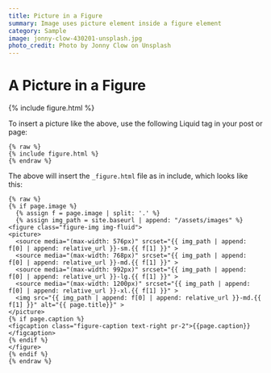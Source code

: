 ```yaml
---
title: Picture in a Figure 
summary: Image uses picture element inside a figure element
category: Sample
image: jonny-clow-430201-unsplash.jpg
photo_credit: Photo by Jonny Clow on Unsplash
---
```


# A Picture in a Figure

{% include figure.html %}

To insert a picture like the above, use the following Liquid tag in your post or page:

```liquid
{% raw %}
{% include figure.html %}
{% endraw %}
```

The above will insert the `_figure.html` file as in include, which looks like this:

```liquid
{% raw %}
{% if page.image %}
  {% assign f = page.image | split: '.' %}
  {% assign img_path = site.baseurl | append: "/assets/images" %}
<figure class="figure-img img-fluid">
<picture>
  <source media="(max-width: 576px)" srcset="{{ img_path | append: f[0] | append: relative_url }}-sm.{{ f[1] }}" >
  <source media="(max-width: 768px)" srcset="{{ img_path | append: f[0] | append: relative_url }}-md.{{ f[1] }}" >
  <source media="(max-width: 992px)" srcset="{{ img_path | append: f[0] | append: relative_url }}-lg.{{ f[1] }}" >
  <source media="(max-width: 1200px)" srcset="{{ img_path | append: f[0] | append: relative_url }}-xl.{{ f[1] }}" >
  <img src="{{ img_path | append: f[0] | append: relative_url }}-md.{{ f[1] }}" alt="{{ page.title}}" >
</picture>
{% if page.caption %}
<figcaption class="figure-caption text-right pr-2">{{page.caption}}</figcaption>
{% endif %}
</figure>
{% endif %}
{% endraw %}
```
